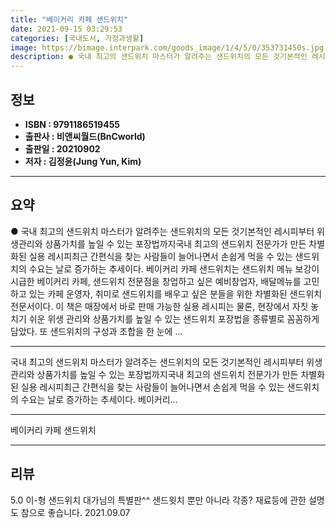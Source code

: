 ```yaml
---
title: "베이커리 카페 샌드위치"
date: 2021-09-15 03:29:53
categories: [국내도서, 가정과생활]
image: https://bimage.interpark.com/goods_image/1/4/5/0/353731450s.jpg
description: ● 국내 최고의 샌드위치 마스터가 알려주는 샌드위치의 모든 것기본적인 레시피부터 위생관리와 상품가치를 높일 수 있는 포장법까지국내 최고의 샌드위치 전문가가 만든 차별화된 실용 레시피최근 간편식을 찾는 사람들이 늘어나면서 손쉽게 먹을 수 있는 샌드위치의 수요는 날로 증가하는 추세이다.
---
```


## **정보**

- **ISBN : 9791186519455**
- **출판사 : 비앤씨월드(BnCworld)**
- **출판일 : 20210902**
- **저자 : 김정윤(Jung Yun, Kim)**

------



## **요약**

●  국내 최고의 샌드위치 마스터가 알려주는 샌드위치의 모든 것기본적인 레시피부터 위생관리와 상품가치를 높일 수 있는 포장법까지국내 최고의 샌드위치 전문가가 만든 차별화된 실용 레시피최근 간편식을 찾는 사람들이 늘어나면서 손쉽게 먹을 수 있는 샌드위치의 수요는 날로 증가하는 추세이다. 베이커리 카페 샌드위치는 샌드위치 메뉴 보강이 시급한 베이커리 카페, 샌드위치 전문점을 창업하고 싶은 예비창업자, 배달메뉴를 고민하고 있는 카페 운영자, 취미로 샌드위치를 배우고 싶은 분들을 위한 차별화된 샌드위치 전문서이다. 이 책은 매장에서 바로 판매 가능한 실용 레시피는 물론, 현장에서 자칫 놓치기 쉬운 위생 관리와 상품가치를 높일 수 있는 샌드위치 포장법을 종류별로 꼼꼼하게 담았다. 또 샌드위치의 구성과 조합을 한 눈에 ...

------

국내 최고의 샌드위치 마스터가 알려주는 샌드위치의 모든 것기본적인 레시피부터 위생관리와 상품가치를 높일 수 있는 포장법까지국내 최고의 샌드위치 전문가가 만든 차별화된 실용 레시피최근 간편식을 찾는 사람들이 늘어나면서 손쉽게 먹을 수 있는 샌드위치의 수요는 날로 증가하는 추세이다. 베이커리... 

------


베이커리 카페 샌드위치 

------


## **리뷰** 

5.0 이-형 샌드위치 대가님의 특별판^^ 샌드윗치 뿐만 아니라 각종? 재료등에 관한 설명도 참으로 좋습니다.  2021.09.07 <br/>